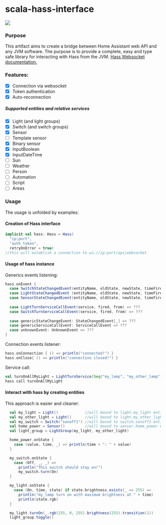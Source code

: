 # scala-hass-interface
[![](https://jitpack.io/v/edobrb/scala-hass-interface.svg)](https://jitpack.io/#edobrb/scala-hass-interface)

### Purpose
This artifact aims to create a bridge between Home Assistant web API and any JVM software.
The purpose is to provide a complete, easy and type safe library for interacting with Hass from the JVM.
[Hass Websocket documentation.](https://developers.home-assistant.io/docs/api/websocket/)

### Features:
- [x] Connection via websocket
- [x] Token authentication
- [x] Auto-reconnection
##### Supported entities and relative services
- [x] Light (and light groups)
- [x] Switch (and switch groups)
- [x] Sensor
- [ ] Template sensor
- [x] Binary sensor
- [x] InputBoolean
- [x] InputDateTime
- [ ] Sun
- [ ] Weather
- [ ] Person
- [ ] Automation
- [ ] Script
- [ ] Areas

### Usage

The usage is unfolded by examples:

#### Creation of Hass interface
```scala
implicit val hass: Hass = Hass(
  "ip:port", 
  "auth token", 
  retryOnError = true) 
//this will establish a connection to ws://ip:port/api/websocket
```

#### Usage of hass instance
Generics events listening:
```scala
hass.onEvent {
  case SwitchStateChangedEvent(entityName, oldState, newState, timeFired, origin) => ???
  case LightStateChangedEvent (entityName, oldState, newState, timeFired, origin) => ???
  case SensorStateChangedEvent(entityName, oldState, newState, timeFired, origin) => ???
 
  case LightTurnServiceCallEvent(service, fired, from) => ???
  case SwitchTurnServiceCallEvent(service, fired, from) => ???
 
  case genericStateChangeEvent: StateChangedEvent[_] => ???
  case genericServiceCallEvent: ServiceCallEvent => ???
  case unknownEvent: UnknownEvent => ???
}
```
Connection events listener:
```scala
hass.onConnection { () => println("connected!") }
hass.onClose{ () => println("connectino closed!") }
```
Service call:
```scala
val turnOnAllMyLight = LightTurnService(Seq("my_lamp", "my_other_lamp"), On).brightness(255)
hass call turnOnAllMyLight
```

#### Interact with hass by creating entities
This approach is easier and cleaner:
```scala
  val my_light = Light()            //will bound to light.my_light entity
  val my_other_light = Light()      //will bound to light.my_other_light entity
  val my_switch = Switch("sonoff1") //will bound to switch.sonoff1 entity
  val home_power = Sensor()         //will bound to sensor.home_power entity
  val light_group = LightGroup(my_light, my_other_light)

  home_power.onState {
    case (value, time, _) => println(time + ": " + value)
  }

  my_switch.onState {
    case (Off, _, _) => 
      println("This switch should stay on!")
      my_switch.turn(On)
  }

  my_light.onState {
    case (On, time, state) if state.brightness.exists(_ == 255) => 
      println("my_lamp turn on with maximum brightness at " + time)
      println(state.rgb)
  }

  my_light.turnOn(_.rgb(255, 0, 255).brightness(255).transition(1))
  light_group.toggle()
```